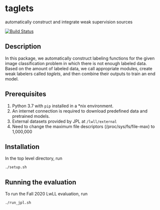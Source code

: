 # taglets
automatically construct and integrate weak supervision sources

[![Build Status](https://travis-ci.com/BatsResearch/taglets.svg?token=sinAgJjnTsxQ2oN3R9vi&branch=master)](https://travis-ci.com/BatsResearch/taglets)

## Description
In this package, we automatically construct labeling functions for the given 
image classification problem in which there is not enough labeled data.
Based on the amount of labeled data, we call appropriate modules, create weak
labelers called _taglets_, and then combine their outputs to train an end model.

## Prerequisites
1. Python 3.7 with `pip` installed in a *nix environment.
2. An internet connection is required
to download predefined data and pretrained models.
3. External datasets provided by JPL at `/lwll/external`
4. Need to change the maximum file descriptors (/proc/sys/fs/file-max) to 1,000,000

## Installation
In the top level directory, run
```
./setup.sh
```

## Running the evaluation
To run the Fall 2020 LwLL evaluation, run 
```
./run_jpl.sh
```
